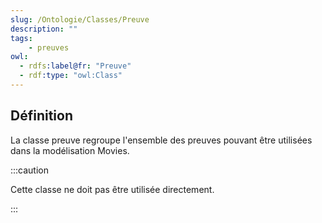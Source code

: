 ```yaml
---
slug: /Ontologie/Classes/Preuve
description: ""
tags:
    - preuves
owl:
  - rdfs:label@fr: "Preuve"
  - rdf:type: "owl:Class"
---
```


<OntologyTable frontMatter={frontMatter}/>

## Définition

La classe preuve regroupe l'ensemble des preuves pouvant être utilisées dans la modélisation Movies.

:::caution

Cette classe ne doit pas être utilisée directement.

:::
